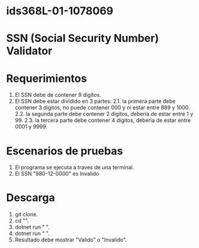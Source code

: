 # ids368L-01-1078069

# SSN (Social Security Number) Validator

# Requerimientos
1. El SSN debe de contener 9 digitos.
2. El SSN debe estar dividido en 3 partes:
     2.1. la primera parte debe contener 3 digitos, no puede contener 000 y ni estar entre 889 y 1000.
     2.2. la segunda parte debe contener 2 digitos, deberia de estar entre 1 y 99.
     2.3. la tercera parte debe contener 4 digitos, deberia de estar entre 0001 y 9999.

# Escenarios de pruebas

1. El programa se ejecuta a traves de una terminal.
2. El SSN "980-12-0000" es Invalido


# Descarga

1. git clone. 
2. cd "\".
3. dotnet run "  ".
4. dotnet run "  ".
5. Resultado debe mostrar "Valido" o "Invalido".
